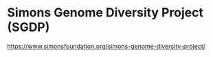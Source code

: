 
#	Simons Genome Diversity Project (SGDP)


https://www.simonsfoundation.org/simons-genome-diversity-project/



